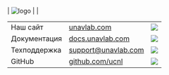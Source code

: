 | ![logo](https://ucnl.github.io/documentation/sm_logo.png) |  |

|   |   |  |
| :--- | :--- | :---: |
| Наш сайт | [unavlab.com](https://unavlab.com/) | ![](https://ucnl.github.io/documentation/unavlab_web_qr.png) |
| Документация | [docs.unavlab.com](https://docs.unavlab.com/) | ![](https://ucnl.github.io/documentation/docs_unavlab_web_qr.png) |
| Техподдержка | [support@unavlab.com](mailto:support@unavlab.com) | ![](https://ucnl.github.io/documentation/unavlab_support_email_qr.png) |
| GitHub | [github.com/ucnl](https://github.com/ucnl) | ![](https://ucnl.github.io/documentation/unavlab_github_qr.png) |


<div style="page-break-after: always;"></div>
